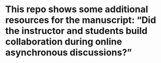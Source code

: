 # This repo shows some additional resources for the manuscript: “Did the instructor and students build collaboration during online asynchronous discussions?”
